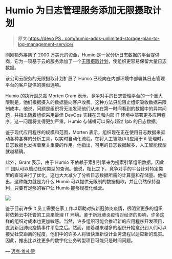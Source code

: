 # Humio 为日志管理服务添加无限摄取计划

> 原文:[https://devo PS . com/humio-adds-unlimited-storage-plan-to-log-management-service/](https://devops.com/humio-adds-unlimited-storage-plan-to-log-management-service/)

刚刚额外筹集了 2000 万美元的资金，Humio 是一家分析日志数据的平台提供商，它为一项基于云的服务添加了一个[无限摄取计划](https://www.prnewswire.com/news-releases/humio-raises-20m-and-announces-its-unlimited-ingest-for-the-cloud-plan-301029697.html)，使组织更容易保留大量日志数据。

该公司云服务的无限摄取计划扩展了 Humio 已经向在内部环境中部署其日志管理平台的客户提供的类似选项。

Humio 的执行副总裁 Morten Gram 表示，竞争对手的日志管理平台的一个重大限制是，他们根据摄入的数据量向客户收费。这种方法只能阻止组织吸收数据来限制成本。他说，问题是组织将无法发现他们从未在第一时间看到的数据中的异常问题，并指出随着组织采用最佳 DevOps 实践在云和内部 IT 环境中部署更多应用程序，这一问题将变得更加严重。Humio 存储桶可以保存超过 1pb 的日志数据。

鉴于现代应用程序的规模和范围，Morten 表示，组织现在正在使用日志数据来驱动各种各样的分析工具，以实时自动化流程。在将人工智能(AI)应用于 it 管理时，日志数据也发挥着至关重要的作用。他指出，可用的日志数据越多，人工智能模型就越精确。

此外，Gram 表示，由于 Humio 不依赖于索引引擎来为搜索引擎组织数据，因此 IT 团队可以启动任何类型的查询。他说，相比之下，竞争对手的平台针对特定类型的查询进行了优化，这也大大减少了分析日志数据所需的计算量和存储量。他指出，这种能力就是为什么 Humio 可以提供无限制的数据摄取，并且仍然保持盈利，只要有足够的客户让 Humio 能够规模化经营。

![](../Images/ff466b3916d4ddaf2ce8e214e2fe3708.png)

鉴于目前许多 it 员工需要在家工作以帮助对抗新冠肺炎疫情，很明显更多的组织将依赖云中托管的工具来管理 IT 环境。鉴于新冠肺炎疫情对经济的影响，许多这样的组织对成本也更加敏感。当然，许多组织可能会推迟新的应用程序开发项目，直到新冠肺炎疫情事件平息之后。然而，随着越来越多的组织开始意识到人们可以接受社交距离的程度，他们中的许多人将很快重新设计业务流程以适应新的现实。因此，推出比以往更多的数字化业务转型项目可能只是时间问题。

— [迈克·维扎德](https://devops.com/author/mike-vizard/)